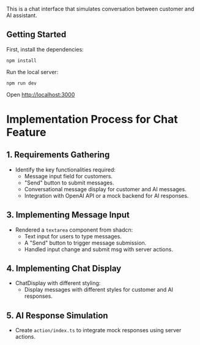 This is a chat interface that simulates conversation between customer and AI assistant.

## Getting Started

First, install the dependencies:

```
npm install

```

Run the local server:

```
npm run dev

```

Open [http://localhost:3000](http://localhost:3000)

# Implementation Process for Chat Feature

## 1. Requirements Gathering

- Identify the key functionalities required:
  - Message input field for customers.
  - "Send" button to submit messages.
  - Conversational message display for customer and AI messages.
  - Integration with OpenAI API or a mock backend for AI responses.

## 3. Implementing Message Input

- Rendered a `textarea` component from shadcn:
  - Text input for users to type messages.
  - A "Send" button to trigger message submission.
  - Handled input change and submit msg with server actions.

## 4. Implementing Chat Display

- ChatDisplay with different styling:
  - Display messages with different styles for customer and AI responses.

## 5. AI Response Simulation

- Create `action/index.ts` to integrate mock responses using server actions.
